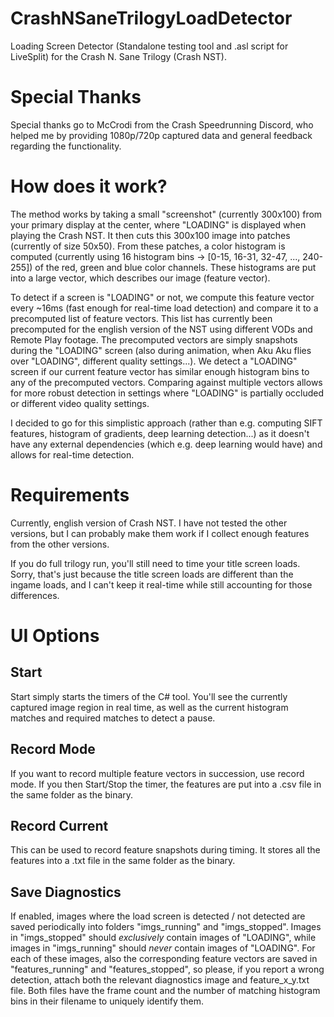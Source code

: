 # CrashNSaneTrilogyLoadDetector
Loading Screen Detector (Standalone testing tool and .asl script for LiveSplit) for the Crash N. Sane Trilogy (Crash NST).

# Special Thanks
Special thanks go to McCrodi from the Crash Speedrunning Discord, who helped me by providing 1080p/720p captured data and general feedback regarding the functionality.

# How does it work?
The method works by taking a small "screenshot" (currently 300x100) from your primary display at the center, where "LOADING" is displayed when playing the Crash NST. It then cuts this 300x100 image into patches (currently of size 50x50). From these patches, a color histogram is computed (currently using 16 histogram bins -> [0-15, 16-31, 32-47, ..., 240-255]) of the red, green and blue color channels. These histograms are put into a large vector, which describes our image (feature vector).

To detect if a screen is "LOADING" or not, we compute this feature vector every ~16ms (fast enough for real-time load detection) and compare it to a precomputed list of feature vectors. This list has currently been precomputed for the english version of the NST using different VODs and Remote Play footage. The precomputed vectors are simply snapshots during the "LOADING" screen (also during animation, when Aku Aku flies over "LOADING", different quality settings...).
We detect a "LOADING" screen if our current feature vector has similar enough histogram bins to any of the precomputed vectors. Comparing against multiple vectors allows for more robust detection in settings where "LOADING" is partially occluded or different video quality settings.

I decided to go for this simplistic approach (rather than e.g. computing SIFT features, histogram of gradients, deep learning detection...) as it doesn't have any external dependencies (which e.g. deep learning would have) and allows for real-time detection.

# Requirements

Currently, english version of Crash NST. I have not tested the other versions, but I can probably make them work if I collect enough features from the other versions.

If you do full trilogy run, you'll still need to time your title screen loads. Sorry, that's just because the title screen loads are different than the ingame loads, and I can't keep it real-time while still accounting for those differences.

# UI Options
## Start
Start simply starts the timers of the C# tool. You'll see the currently captured image region in real time, as well as the current histogram matches and required matches to detect a pause.

## Record Mode
If you want to record multiple feature vectors in succession, use record mode. If you then Start/Stop the timer, the features are put into a .csv file in the same folder as the binary.

## Record Current
This can be used to record feature snapshots during timing. It stores all the features into a .txt file in the same folder as the binary.

## Save Diagnostics
If enabled, images where the load screen is detected / not detected are saved periodically into folders "imgs_running" and "imgs_stopped". Images in "imgs_stopped" should *exclusively* contain images of "LOADING", while images in "imgs_running" should *never* contain images of "LOADING".
For each of these images, also the corresponding feature vectors are saved in "features_running" and "features_stopped", so please, if you report a wrong detection, attach both the relevant diagnostics image and feature_x_y.txt file. Both files have the frame count and the number of matching histogram bins in their filename to uniquely identify them.

